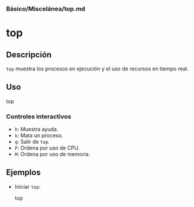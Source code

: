 ### **Básico/Miscelánea/top.md**

# top

## Descripción

`top` muestra los procesos en ejecución y el uso de recursos en tiempo real.

## Uso

top

### Controles interactivos

- `h`: Muestra ayuda.
- `k`: Mata un proceso.
- `q`: Salir de `top`.
- `P`: Ordena por uso de CPU.
- `M`: Ordena por uso de memoria.

## Ejemplos

- Iniciar `top`:

  top
